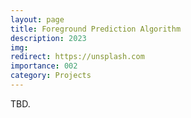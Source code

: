 ```yaml
---
layout: page
title: Foreground Prediction Algorithm
description: 2023
img:
redirect: https://unsplash.com
importance: 002
category: Projects
---
```


TBD.
